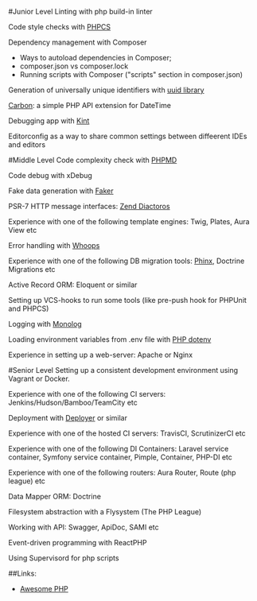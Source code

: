 #Junior Level
Linting with php build-in linter

Code style checks with [PHPCS](https://github.com/squizlabs/PHP_CodeSniffer)

Dependency management with Composer
* Ways to autoload dependencies in Composer; 
* composer.json vs composer.lock
* Running scripts with Composer ("scripts" section in composer.json)

Generation of universally unique identifiers with [uuid library](https://github.com/ramsey/uuid)

[Carbon](https://github.com/briannesbitt/Carbon): a simple PHP API extension for DateTime 

Debugging app with [Kint](https://github.com/kint-php/kint)

Editorconfig as a way to share common settings between diffeerent IDEs and editors

#Middle Level
Code complexity check with [PHPMD](https://github.com/phpmd/phpmd)

Code debug with xDebug

Fake data generation with [Faker](https://github.com/fzaninotto/Faker)

PSR-7 HTTP message interfaces: [Zend Diactoros](https://github.com/zendframework/zend-diactoros)

Experience with one of the following template engines: Twig, Plates, Aura View etc

Error handling with [Whoops](https://github.com/filp/whoops)

Experience with one of the following DB migration tools: [Phinx](https://github.com/cakephp/phinx), Doctrine Migrations etc

Active Record ORM: Eloquent or similar

Setting up VCS-hooks to run some tools (like pre-push hook for PHPUnit and PHPCS)

Logging with [Monolog](https://github.com/Seldaek/monolog)

Loading environment variables from .env file with [PHP dotenv](https://github.com/vlucas/phpdotenv)

Experience in setting up a web-server: Apache or Nginx

#Senior Level
Setting up a consistent development environment using Vagrant or Docker. 

Experience with one of the following CI servers: Jenkins/Hudson/Bamboo/TeamCity etc

Deployment with [Deployer](https://github.com/deployphp/deployer) or similar

Experience with one of the hosted CI servers: TravisCI,  ScrutinizerCI etc

Experience with one of the following DI Containers: Laravel service container, Symfony service container, Pimple, Container, PHP-DI etc 

Experience with one of the following routers: Aura Router, Route (php league) etc

Data Mapper ORM: Doctrine

Filesystem abstraction with a Flysystem (The PHP League)

Working with API: Swagger, ApiDoc,  SAMI etc

Event-driven programming with ReactPHP

Using Supervisord for php scripts


##Links:
* [Awesome PHP](https://github.com/ziadoz/awesome-php) 

